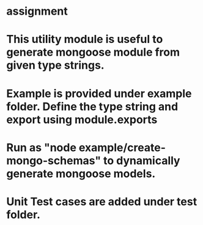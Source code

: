 # assignment
# This utility module is useful to generate mongoose module from given type strings.
# Example is provided under example folder. Define the type string and export using module.exports
# Run as  "node example/create-mongo-schemas" to dynamically generate mongoose models.
# Unit Test cases are added under test folder.
